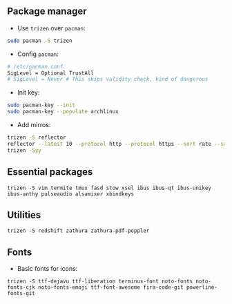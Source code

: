 ## Package manager

+ Use `trizen` over `pacman`:

```sh
sudo pacman -S trizen
```

+ Config `pacman`:

```sh
# /etc/pacman.conf
SigLevel = Optional TrustAll
# SigLevel = Never # This skips validity check, kind of dangerous
```

+ Init key:

```sh
sudo pacman-key --init
sudo pacman-key --populate archlinux
```

+ Add mirros:

```sh
trizen -S reflector
reflector --latest 10 --protocol http --protocol https --sort rate --save /etc/pacman.d/mirrorlist --verbose
trizen -Syy
```


## Essential packages

```
trizen -S vim termite tmux fasd stow xsel ibus ibus-qt ibus-unikey ibus-anthy pulseaudio alsamixer xbindkeys
```


## Utilities

```
trizen -S redshift zathura zathura-pdf-poppler
```


## Fonts

- Basic fonts for icons:

```
trizen -S ttf-dejavu ttf-liberation terminus-font noto-fonts noto-fonts-cjk noto-fonts-emoji ttf-font-awesome fira-code-git powerline-fonts-git
```
